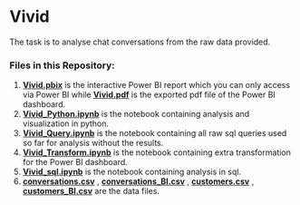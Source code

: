 # Vivid
The task is to analyse chat conversations from the raw data provided.

### Files in this Repository:
1. [**Vivid.pbix**](https://github.com/pbamoo/Vivid/blob/main/Vivid.pbix) is the interactive Power BI report which you can only access via Power BI while [**Vivid.pdf**](https://github.com/pbamoo/Vivid/blob/main/Vivid.pdf) is the exported pdf file of the Power BI dashboard.
2. [**Vivid_Python.ipynb**](https://github.com/pbamoo/Vivid/blob/main/Vivid_Python.ipynb) is the notebook containing analysis and visualization in python.
3. [**Vivid_Query.ipynb**](https://github.com/pbamoo/Vivid/blob/main/Vivid_Query.ipynb) is the notebook containing all raw sql queries used so far for analysis without the results.
4. [**Vivid_Transform.ipynb**](https://github.com/pbamoo/Vivid/blob/main/Vivid_Transform.ipynb) is the notebook containing extra transformation for the Power BI dashboard.
5. [**Vivid_sql.ipynb**](https://github.com/pbamoo/Vivid/blob/main/Vivid_sql.ipynb) is the notebook containing analysis in sql.
6. [**conversations.csv**](https://github.com/pbamoo/Vivid/blob/main/conversations.csv) , [**conversations_BI.csv**](https://github.com/pbamoo/Vivid/blob/main/conversations_BI.csv) , [**customers.csv**](https://github.com/pbamoo/Vivid/blob/main/customers.csv) , [**customers_BI.csv**](https://github.com/pbamoo/Vivid/blob/main/customers_BI.csv) are the data files.
